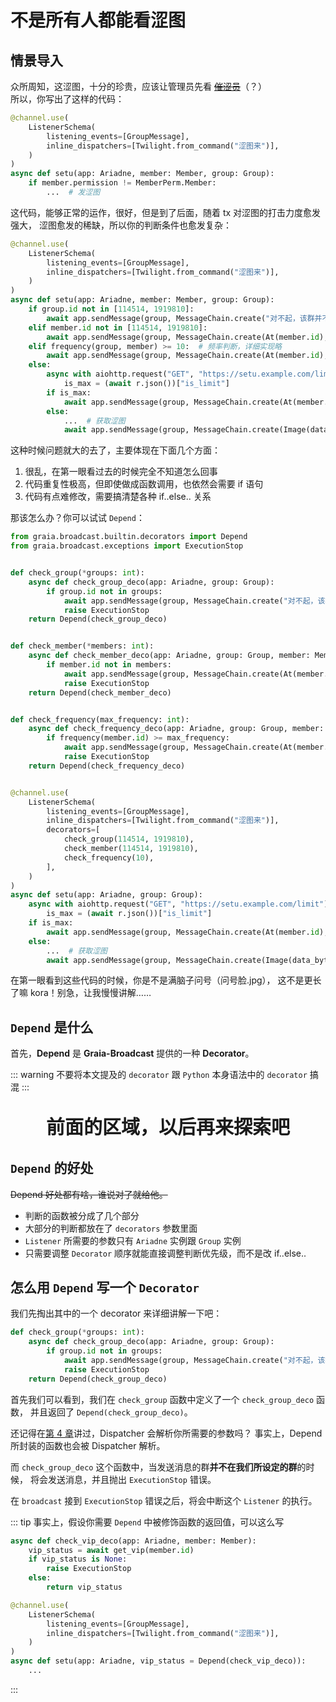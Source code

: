 # 不是所有人都能看涩图

## 情景导入

众所周知，这涩图，十分的珍贵，应该让管理员先看 ~~[催涩员](https://zh.moegirl.org.cn/%E5%82%AC%E9%80%9D%E5%91%98)~~（？）  
所以，你写出了这样的代码：

```python
@channel.use(
    ListenerSchema(
        listening_events=[GroupMessage],
        inline_dispatchers=[Twilight.from_command("涩图来")],
    )
)
async def setu(app: Ariadne, member: Member, group: Group):
    if member.permission != MemberPerm.Member:
        ...  # 发涩图
```

这代码，能够正常的运作，很好，但是到了后面，随着 tx 对涩图的打击力度愈发强大，
涩图愈发的稀缺，所以你的判断条件也愈发复杂：

```python
@channel.use(
    ListenerSchema(
        listening_events=[GroupMessage],
        inline_dispatchers=[Twilight.from_command("涩图来")],
    )
)
async def setu(app: Ariadne, member: Member, group: Group):
    if group.id not in [114514, 1919810]:
        await app.sendMessage(group, MessageChain.create("对不起，该群并不能发涩图"))
    elif member.id not in [114514, 1919810]:
        await app.sendMessage(group, MessageChain.create(At(member.id), "对不起，您的权限并不够"))
    elif frequency(group, member) >= 10:  # 频率判断，详细实现略
        await app.sendMessage(group, MessageChain.create(At(member.id), "你太快了，能不能持久点"))
    else:
        async with aiohttp.request("GET", "https://setu.example.com/limit") as r:
            is_max = (await r.json())["is_limit"]
        if is_max:
            await app.sendMessage(group, MessageChain.create(At(member.id), "对不起，今天的涩图已经达到上限了哦"))
        else:
            ...  # 获取涩图
            await app.sendMessage(group, MessageChain.create(Image(data_bytes=setu)))
```

这种时候问题就大的去了，主要体现在下面几个方面：

1. 很乱，在第一眼看过去的时候完全不知道怎么回事
2. 代码重复性极高，但即使做成函数调用，也依然会需要 if 语句
3. 代码有点难修改，需要搞清楚各种 if..else.. 关系

那该怎么办？你可以试试 `Depend`：

```python
from graia.broadcast.builtin.decorators import Depend
from graia.broadcast.exceptions import ExecutionStop


def check_group(*groups: int):
    async def check_group_deco(app: Ariadne, group: Group):
        if group.id not in groups:
            await app.sendMessage(group, MessageChain.create("对不起，该群并不能发涩图"))
            raise ExecutionStop
    return Depend(check_group_deco)


def check_member(*members: int):
    async def check_member_deco(app: Ariadne, group: Group, member: Member):
        if member.id not in members:
            await app.sendMessage(group, MessageChain.create(At(member.id), "对不起，您的权限并不够"))
            raise ExecutionStop
    return Depend(check_member_deco)


def check_frequency(max_frequency: int):
    async def check_frequency_deco(app: Ariadne, group: Group, member: Member):
        if frequency(member.id) >= max_frequency:
            await app.sendMessage(group, MessageChain.create(At(member.id), "你太快了，能不能持久点"))
            raise ExecutionStop
    return Depend(check_frequency_deco)


@channel.use(
    ListenerSchema(
        listening_events=[GroupMessage],
        inline_dispatchers=[Twilight.from_command("涩图来")],
        decorators=[
            check_group(114514, 1919810),
            check_member(114514, 1919810),
            check_frequency(10),
        ],
    )
)
async def setu(app: Ariadne, group: Group):
    async with aiohttp.request("GET", "https://setu.example.com/limit") as r:
        is_max = (await r.json())["is_limit"]
    if is_max:
        await app.sendMessage(group, MessageChain.create(At(member.id), "对不起，今天的涩图已经达到上限了哦"))
    else:
        ...  # 获取涩图
        await app.sendMessage(group, MessageChain.create(Image(data_bytes=setu)))
```

在第一眼看到这些代码的时候，你是不是满脑子问号（问号脸.jpg），
这不是更长了嘛 kora！别急，让我慢慢讲解……

## `Depend` 是什么

首先，**Depend** 是 **Graia-Broadcast** 提供的一种 **Decorator**。

::: warning
不要将本文提及的 `decorator` 跟 `Python` 本身语法中的 `decorator` 搞混
:::

<p align="center" style="font-size: 30px"><strong>前面的区域，以后再来探索吧</strong></p>

<Loading></Loading>

## `Depend` 的好处

~~Depend 好处都有啥，谁说对了就给他。~~

- 判断的函数被分成了几个部分
- 大部分的判断都放在了 `decorators` 参数里面
- `Listener` 所需要的参数只有 `Ariadne` 实例跟 `Group` 实例
- 只需要调整 `Decorator` 顺序就能直接调整判断优先级，而不是改 if..else..

## 怎么用 `Depend` 写一个 `Decorator`

我们先掏出其中的一个 decorator 来详细讲解一下吧：

```python
def check_group(*groups: int):
    async def check_group_deco(app: Ariadne, group: Group):
        if group.id not in groups:
            await app.sendMessage(group, MessageChain.create("对不起，该群并不能发涩图"))
            raise ExecutionStop
    return Depend(check_group_deco)
```

首先我们可以看到，我们在 `check_group` 函数中定义了一个 `check_group_deco` 函数，
并且返回了 `Depend(check_group_deco)`。

还记得在[第 4 章](./other_event.md#关于-dispatcher)讲过，Dispatcher 会解析你所需要的参数吗？
事实上，Depend 所封装的函数也会被 Dispatcher 解析。

而 `check_group_deco` 这个函数中，当发送消息的群**并不在我们所设定的群**的时候，
将会发送消息，并且抛出 `ExecutionStop` 错误。

在 `broadcast` 接到 `ExecutionStop` 错误之后，将会中断这个 `Listener` 的执行。

::: tip
事实上，假设你需要 `Depend` 中被修饰函数的返回值，可以这么写

```python
async def check_vip_deco(app: Ariadne, member: Member):
    vip_status = await get_vip(member.id)
    if vip_status is None:
        raise ExecutionStop
    else:
        return vip_status

@channel.use(
    ListenerSchema(
        listening_events=[GroupMessage],
        inline_dispatchers=[Twilight.from_command("涩图来")],
    )
)
async def setu(app: Ariadne, vip_status = Depend(check_vip_deco)):
    ...
```

:::

